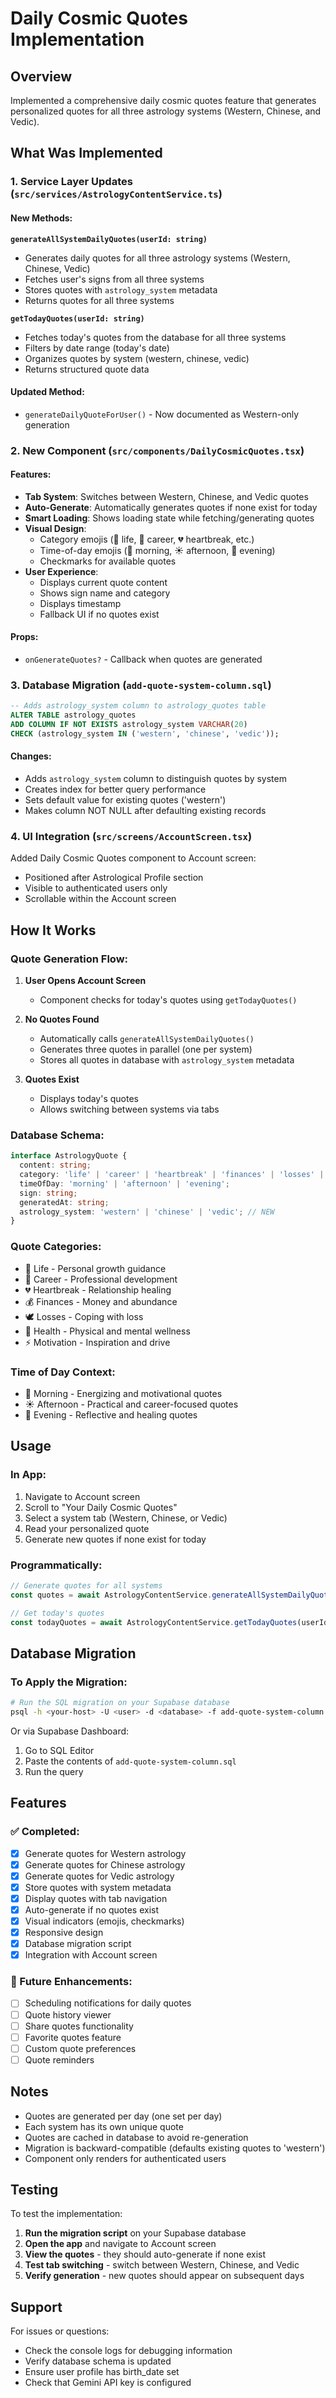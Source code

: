 # Daily Cosmic Quotes Implementation

## Overview
Implemented a comprehensive daily cosmic quotes feature that generates personalized quotes for all three astrology systems (Western, Chinese, and Vedic).

## What Was Implemented

### 1. Service Layer Updates (`src/services/AstrologyContentService.ts`)

#### New Methods:

**`generateAllSystemDailyQuotes(userId: string)`**
- Generates daily quotes for all three astrology systems (Western, Chinese, Vedic)
- Fetches user's signs from all three systems
- Stores quotes with `astrology_system` metadata
- Returns quotes for all three systems

**`getTodayQuotes(userId: string)`**
- Fetches today's quotes from the database for all three systems
- Filters by date range (today's date)
- Organizes quotes by system (western, chinese, vedic)
- Returns structured quote data

#### Updated Method:
- `generateDailyQuoteForUser()` - Now documented as Western-only generation

### 2. New Component (`src/components/DailyCosmicQuotes.tsx`)

#### Features:
- **Tab System**: Switches between Western, Chinese, and Vedic quotes
- **Auto-Generate**: Automatically generates quotes if none exist for today
- **Smart Loading**: Shows loading state while fetching/generating quotes
- **Visual Design**: 
  - Category emojis (🌟 life, 💼 career, 💔 heartbreak, etc.)
  - Time-of-day emojis (🌅 morning, ☀️ afternoon, 🌙 evening)
  - Checkmarks for available quotes
- **User Experience**:
  - Displays current quote content
  - Shows sign name and category
  - Displays timestamp
  - Fallback UI if no quotes exist

#### Props:
- `onGenerateQuotes?` - Callback when quotes are generated

### 3. Database Migration (`add-quote-system-column.sql`)

```sql
-- Adds astrology_system column to astrology_quotes table
ALTER TABLE astrology_quotes 
ADD COLUMN IF NOT EXISTS astrology_system VARCHAR(20) 
CHECK (astrology_system IN ('western', 'chinese', 'vedic'));
```

#### Changes:
- Adds `astrology_system` column to distinguish quotes by system
- Creates index for better query performance
- Sets default value for existing quotes ('western')
- Makes column NOT NULL after defaulting existing records

### 4. UI Integration (`src/screens/AccountScreen.tsx`)

Added Daily Cosmic Quotes component to Account screen:
- Positioned after Astrological Profile section
- Visible to authenticated users only
- Scrollable within the Account screen

## How It Works

### Quote Generation Flow:

1. **User Opens Account Screen**
   - Component checks for today's quotes using `getTodayQuotes()`

2. **No Quotes Found**
   - Automatically calls `generateAllSystemDailyQuotes()`
   - Generates three quotes in parallel (one per system)
   - Stores all quotes in database with `astrology_system` metadata

3. **Quotes Exist**
   - Displays today's quotes
   - Allows switching between systems via tabs

### Database Schema:

```typescript
interface AstrologyQuote {
  content: string;
  category: 'life' | 'career' | 'heartbreak' | 'finances' | 'losses' | 'health' | 'motivation';
  timeOfDay: 'morning' | 'afternoon' | 'evening';
  sign: string;
  generatedAt: string;
  astrology_system: 'western' | 'chinese' | 'vedic'; // NEW
}
```

### Quote Categories:
- 🌟 Life - Personal growth guidance
- 💼 Career - Professional development
- 💔 Heartbreak - Relationship healing
- 💰 Finances - Money and abundance
- 🕊️ Losses - Coping with loss
- 💪 Health - Physical and mental wellness
- ⚡ Motivation - Inspiration and drive

### Time of Day Context:
- 🌅 Morning - Energizing and motivational quotes
- ☀️ Afternoon - Practical and career-focused quotes
- 🌙 Evening - Reflective and healing quotes

## Usage

### In App:
1. Navigate to Account screen
2. Scroll to "Your Daily Cosmic Quotes"
3. Select a system tab (Western, Chinese, or Vedic)
4. Read your personalized quote
5. Generate new quotes if none exist for today

### Programmatically:

```typescript
// Generate quotes for all systems
const quotes = await AstrologyContentService.generateAllSystemDailyQuotes(userId);

// Get today's quotes
const todayQuotes = await AstrologyContentService.getTodayQuotes(userId);
```

## Database Migration

### To Apply the Migration:

```bash
# Run the SQL migration on your Supabase database
psql -h <your-host> -U <user> -d <database> -f add-quote-system-column.sql
```

Or via Supabase Dashboard:
1. Go to SQL Editor
2. Paste the contents of `add-quote-system-column.sql`
3. Run the query

## Features

### ✅ Completed:
- [x] Generate quotes for Western astrology
- [x] Generate quotes for Chinese astrology
- [x] Generate quotes for Vedic astrology
- [x] Store quotes with system metadata
- [x] Display quotes with tab navigation
- [x] Auto-generate if no quotes exist
- [x] Visual indicators (emojis, checkmarks)
- [x] Responsive design
- [x] Database migration script
- [x] Integration with Account screen

### 🔮 Future Enhancements:
- [ ] Scheduling notifications for daily quotes
- [ ] Quote history viewer
- [ ] Share quotes functionality
- [ ] Favorite quotes feature
- [ ] Custom quote preferences
- [ ] Quote reminders

## Notes

- Quotes are generated per day (one set per day)
- Each system has its own unique quote
- Quotes are cached in database to avoid re-generation
- Migration is backward-compatible (defaults existing quotes to 'western')
- Component only renders for authenticated users

## Testing

To test the implementation:

1. **Run the migration script** on your Supabase database
2. **Open the app** and navigate to Account screen
3. **View the quotes** - they should auto-generate if none exist
4. **Test tab switching** - switch between Western, Chinese, and Vedic
5. **Verify generation** - new quotes should appear on subsequent days

## Support

For issues or questions:
- Check the console logs for debugging information
- Verify database schema is updated
- Ensure user profile has birth_date set
- Check that Gemini API key is configured
